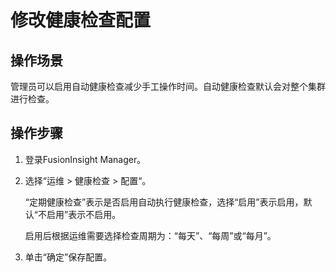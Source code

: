 # 修改健康检查配置<a name="admin_guide_000079"></a>

## 操作场景<a name="zh-cn_topic_0263899211_s3a6dc04b2b5543e3ac5ac42ea4fc71c1"></a>

管理员可以启用自动健康检查减少手工操作时间。自动健康检查默认会对整个集群进行检查。

## 操作步骤<a name="zh-cn_topic_0263899211_section1668545761818"></a>

1.  登录FusionInsight Manager。
2.  选择“运维  \>  健康检查  \>  配置“。

    “定期健康检查”表示是否启用自动执行健康检查，选择“启用”表示启用，默认“不启用”表示不启用。

    启用后根据运维需要选择检查周期为：“每天”、“每周”或“每月”。

3.  单击“确定”保存配置。

